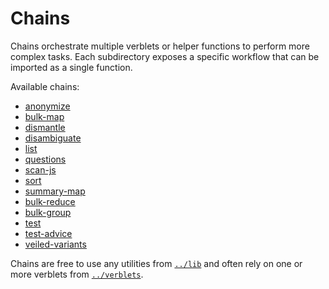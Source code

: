 # Chains

Chains orchestrate multiple verblets or helper functions to perform more complex tasks. Each subdirectory exposes a specific workflow that can be imported as a single function.

Available chains:

- [anonymize](./anonymize)
- [bulk-map](./bulk-map)
- [dismantle](./dismantle)
- [disambiguate](./disambiguate)
- [list](./list)
- [questions](./questions)
- [scan-js](./scan-js)
- [sort](./sort)
- [summary-map](./summary-map)
- [bulk-reduce](./bulk-reduce)
- [bulk-group](./bulk-group)
- [test](./test)
- [test-advice](./test-advice)
- [veiled-variants](./veiled-variants)

Chains are free to use any utilities from [`../lib`](../lib/README.md) and often rely on one or more verblets from [`../verblets`](../verblets/README.md).
